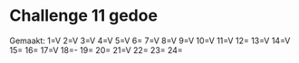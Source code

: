 # Challenge 11 gedoe

Gemaakt:
1=V
2=V
3=V
4=V
5=V
6=
7=V
8=V
9=V
10=V
11=V
12=
13=V
14=V
15=
16=
17=V
18=-
19=
20=
21=V
22=
23=
24=